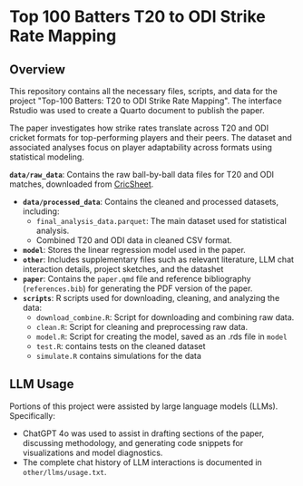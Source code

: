 # Top 100 Batters T20 to ODI Strike Rate Mapping

## Overview
This repository contains all the necessary files, scripts, and data for the project "Top-100 Batters: T20 to ODI Strike Rate Mapping". The interface Rstudio was used to create a Quarto document to publish the paper. 

The paper investigates how strike rates translate across T20 and ODI cricket formats for top-performing players and their peers. The dataset and associated analyses focus on player adaptability across formats using statistical modeling.

**`data/raw_data`**: Contains the raw ball-by-ball data files for T20 and ODI matches, downloaded from [CricSheet](https://cricsheet.org/).
- **`data/processed_data`**: Contains the cleaned and processed datasets, including:
  - `final_analysis_data.parquet`: The main dataset used for statistical analysis.
  - Combined T20 and ODI data in cleaned CSV format.
- **`model`**: Stores the linear regression model used in the paper.
- **`other`**: Includes supplementary files such as relevant literature, LLM chat interaction details, project sketches, and the datashet
- **`paper`**: Contains the `paper.qmd` file and reference bibliography (`references.bib`) for generating the PDF version of the paper.
- **`scripts`**: R scripts used for downloading, cleaning, and analyzing the data:
  - `download_combine.R`: Script for downloading and combining raw data.
  - `clean.R`: Script for cleaning and preprocessing raw data.
  - `model.R`: Script for creating the model, saved as an .rds file in `model`
  - `test.R`: contains tests on the cleaned dataset
  - `simulate.R` contains simulations for the data
 
## LLM Usage

Portions of this project were assisted by large language models (LLMs). Specifically:
- ChatGPT 4o was used to assist in drafting sections of the paper, discussing methodology, and generating code snippets for visualizations and model diagnostics.
- The complete chat history of LLM interactions is documented in `other/llms/usage.txt`.
